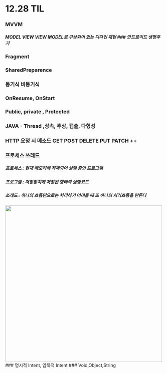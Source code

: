 # 12.28 TIL
### MVVM 
##### MODEL VIEW VIEW MODEL로 구성되어 있는 디자인 패턴  ### 안드로이드 생명주기
### Fragment
### SharedPreparence
### 동기식 비동기식
### OnResume, OnStart
### Public, private , Protected
### JAVA - Thread ,상속, 추상, 캡슐, 다형성
### HTTP 요청 시 메소드 GET POST DELETE PUT PATCH ++
### 프로세스 쓰레드 
##### 프로세스 : 현재 메모리에 적재되어 실행 중인 프로그램
##### 프로그램 : 저장장치에 저장된 형태의 실행코드
##### 쓰레드 : 하나의 흐름만으로는 처리하기 어려울 때 또 하나의 처리흐름을 만든다
<img src="https://www.ghibli.jp/gallery/mimi031.jpg" width="500" height="500">
### 명시적 Intent, 암묵적 Intent
### Void,Object,String
